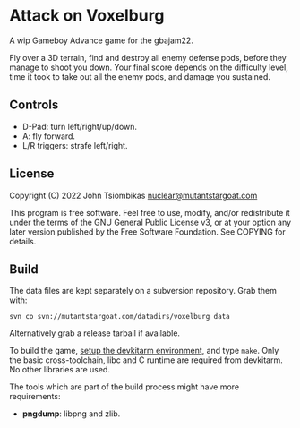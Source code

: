 Attack on Voxelburg
===================

A wip Gameboy Advance game for the gbajam22.

Fly over a 3D terrain, find and destroy all enemy defense pods, before they
manage to shoot you down. Your final score depends on the difficulty level, time
it took to take out all the enemy pods, and damage you sustained.

Controls
--------
  - D-Pad: turn left/right/up/down.
  - A: fly forward.
  - L/R triggers: strafe left/right.

License
-------
Copyright (C) 2022 John Tsiombikas <nuclear@mutantstargoat.com>

This program is free software. Feel free to use, modify, and/or redistribute it
under the terms of the GNU General Public License v3, or at your option any
later version published by the Free Software Foundation. See COPYING for
details.

Build
-----
The data files are kept separately on a subversion repository. Grab them with:

    svn co svn://mutantstargoat.com/datadirs/voxelburg data

Alternatively grab a release tarball if available.

To build the game,
[setup the devkitarm environment](https://devkitpro.org/wiki/Getting_Started),
and type `make`. Only the basic cross-toolchain, libc and C runtime are required
from devkitarm. No other libraries are used.

The tools which are part of the build process might have more requirements:

  - **pngdump**: libpng and zlib.
